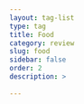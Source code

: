 ```yaml
---
layout: tag-list
type: tag
title: Food
category: review
slug: food
sidebar: false
order: 2
description: >
   
---
```

